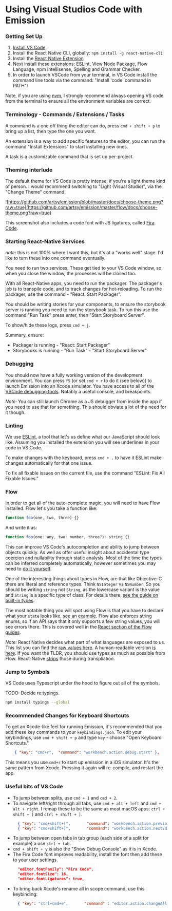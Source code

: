 # Using Visual Studios Code with Emission

### Getting Set Up

1. [Install VS Code](https://code.visualstudio.com).
2. Install the React Native CLI, globally: `npm install -g react-native-cli`
1. Install the [React Native Extension](https://github.com/Microsoft/vscode-react-native)
1. Next install these extensions: ESLint, View Node Package, Flow Language, npm Intellisense, Spelling and Grammar Checker.
1. In order to launch VSCode from your terminal, in VS Code install the command line tools via the command: "Install 'code' command in PATH"/

Note, if you are using [nvm](https://github.com/creationix/nvm), I strongly recommend always opening VS code from the terminal to ensure all the environment variables are correct.

### Terminology - Commands / Extensions / Tasks

A command is a one off thing the editor can do, press  `cmd + shift + p` to bring up a list, then type the one you want.

An extension is a way to add specific features to the editor, you can run the command "Install Extensions" to start installing new ones.

A task is a customizable command that is set up per-project.

### Theming interlude

The default theme for VS Code is pretty intense, if you're a light theme kind of person. I would recommend switching to "Light (Visual Studio)", via the "Change Theme" command.

![https://github.com/artsy/emission/blob/master/docs/choose-theme.png?raw=true](https://github.com/artsy/emission/master/flow/docs/choose-theme.png?raw=true)

This screenshot also includes a code font with JS ligatures, called [Fira Code](https://github.com/tonsky/FiraCode).

### Starting React-Native Services

_note:_ this is not 100% where I want this, but it's at a "works well" stage. I'd like to turn these into one command eventually.

You need to run two services. These get tied to your VS Code window, so when you close the window, the processes will be closed too.

With all React-Native apps, you need to run the packager. The packager's job is to transpile code, and to track changes for hot-reloading. To run the packager, use the command - "React: Start Packager".

You should be writing stories for your components, to ensure the storybook server is running you need to run the storybook task. To run this use the command "Run Task" press enter, then "Start Storyboard Server".

To show/hide these logs, press `cmd + j`.

Summary, ensure:

* Packager is running - "React: Start Packager"
* Storybooks is running - "Run Task" - "Start Storyboard Server"

### Debugging

You should now have a fully working version of the development environment. You can press `f5` (or set `cmd + r` to do it (see below)) to launch Emission into an Xcode simulator. You have access to all of the [VSCode debugging tools](https://code.visualstudio.com/Docs/editor/debugging). Notably a useful console, and breakpoints.

_Note:_ You can still launch Chrome as a JS debugger from inside the app if you need to use that for something. This should obviate a lot of the need for it though.

### Linting

We use [ESLint](http://eslint.org), a tool that let's us define what our JavaScript should look like. Assuming you installed the extension you will see underlines in your code in VS Code.

To make changes with the keyboard, press `cmd + .` to have it ESLint make changes automatically for that one issue.

To fix all fixable issues on the current file, use the command "ESLint: Fix All Fixable Issues."

### Flow

In order to get all of the auto-complete magic, you will need to have Flow installed. Flow let's you take a function like:

```js
function foo(one, two, three) {}
```
And write it as:

```js
function foo(one: any, two: number, three?): string {}
```

This can improve VS Code's autocompletion and ability to jump between objects quickly. As well as offer useful insight about accidental type coercion and nullability through static analysis. Most of the time the types can be inferred completely automatically, however sometimes you may need to [do it yourself](https://github.com/artsy/emission/commit/e5135618b0c8d10d23e64ea0a6ce5d35c0e4af95#diff-2f5aa3c37ef9f2653a0096c9f8344357R45).

One of the interesting things about types in Flow, are that like Objective-C there are literal and reference types. Think `NSInteger` vs `NSNumber`. So you should be writing `string` not `String`, as the lowercase variant is the value and `String` is a specific type of class. For details there, [see the guide on built-in types](https://flowtype.org/docs/builtins.html).

The most notable thing you will spot using Flow is that you have to declare what your `state` looks like, [see an example](https://github.com/artsy/emission/commit/e5135618b0c8d10d23e64ea0a6ce5d35c0e4af95#diff-84358beb6307a90d292cb841ec4ad693R30).  Flow also enforces string enums, so if an API says that it only supports a few string values, you will see errors there. This is covered well in the [React section of the Flow guides](https://flowtype.org/docs/react.html).

_Note:_ React Native decides what part of what languages are exposed to us. This list you can find the [raw values here](https://github.com/facebook/react-native/blob/master/babel-preset/configs/main.js#L13). A human-readable version [is here](http://facebook.github.io/react-native/docs/javascript-environment.html). If you want the TLDR, you should use types as much as possible from Flow. React-Native [strips](http://babeljs.io/docs/plugins/transform-flow-strip-types/) those during transpliation.

### Jump to Symbols

VS Code uses Typescript under the hood to figure out all of the symbols.

TODO: Decide re:typings.

```sh
npm install typings --global
```

### Recommended Changes for Keyboard Shortcuts

To get an Xcode-like feel for running Emission, it's recommended that you add these key commands to your `keybindings.json`.  To edit your keybindings, use `cmd + shift + p` and type `key` - choose "Open Keyboard Shortcuts."

``` json
    { "key": "cmd+r",  "command": "workbench.action.debug.start" },
```

This means you use `cmd+r` to start up emission in a iOS simulator. It's the same pattern from Xcode. Pressing it again will re-compile, and restart the app.

### Useful bits of VS Code

* To jump between splits, use `cmd + 1` and `cmd + 2`.
* To navigate left/right through all tabs, use `cmd + alt + left` and `cmd + alt + right`. I remap these to be the same as most macOS apps: `ctrl + shift + [` and `ctrl + shift + ]`.
  ```json
    { "key": "cmd+shift+[",       "command": "workbench.action.previousEditor" },
    { "key": "cmd+shift+]",       "command": "workbench.action.nextEditor" },

  ```
* To jump between open tabs in tab group (each side of a split for example) a use `ctrl + tab`.
* `cmd + shift + y` is also the "Show Debug Console" as it is in Xcode.
* The Fira Code font improves readability, install the font then add these to your user settings.
  ```json
    "editor.fontFamily": "Fira Code",
    "editor.fontSize": 16,
    "editor.fontLigatures": true,
  ```
* To bring back Xcode's rename all in scope command, use this keybinding:
  ```json
    { "key": "ctrl+cmd+e",       "command" : "editor.action.changeAll" }
  ```
